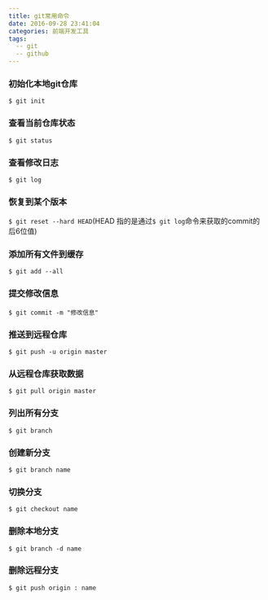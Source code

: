 ```yaml
---
title: git常用命令
date: 2016-09-28 23:41:04
categories: 前端开发工具
tags: 
  -- git
  -- github
---
```



### 初始化本地git仓库

`$ git init`

### 查看当前仓库状态

`$ git status`

### 查看修改日志

`$ git log`

### 恢复到某个版本

`$ git reset --hard HEAD`(HEAD 指的是通过`$ git log`命令来获取的commit的后6位值)

### 添加所有文件到缓存

`$ git add --all`

### 提交修改信息

`$ git commit -m "修改信息"`

### 推送到远程仓库

`$ git push -u origin master`

### 从远程仓库获取数据

`$ git pull origin master`

### 列出所有分支

`$ git branch`

### 创建新分支

`$ git branch name`

### 切换分支

`$ git checkout name`

### 删除本地分支

`$ git branch -d name`

### 删除远程分支

`$ git push origin : name`





